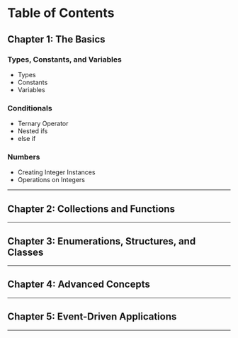 # Table of Contents

## Chapter 1: The Basics

### Types, Constants, and Variables 

- Types  
- Constants
- Variables

### Conditionals

- Ternary Operator
- Nested ifs
- else if

### Numbers

- Creating Integer Instances
- Operations on Integers
    
---
## Chapter 2: Collections and Functions

---
## Chapter 3: Enumerations, Structures, and Classes

---
## Chapter 4: Advanced Concepts

---
## Chapter 5: Event-Driven Applications

---